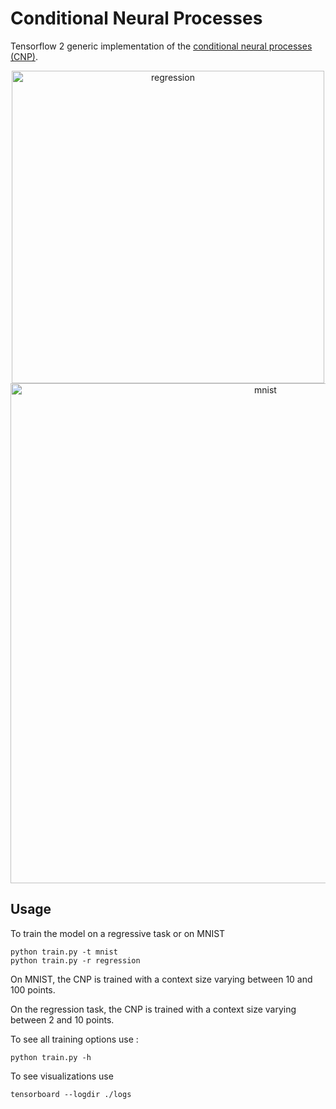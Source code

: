 # Conditional Neural Processes

Tensorflow 2 generic implementation of the [conditional neural processes (CNP)](https://arxiv.org/pdf/1807.01613.pdf).


<div align="center">
    <img src="./images/regression.png" width=500 alt="regression"/>
    <img src="./images/mnist.png" width=800 alt="mnist"/>
</div>

## Usage

To train the model on a regressive task or on MNIST

```shell
python train.py -t mnist
python train.py -r regression
```

On MNIST, the CNP is trained with a context size varying between 10 and 100 points.

On the regression task, the CNP is trained with a context size varying between 2 and 10 points.

To see all training options use :
```shell
python train.py -h
```

To see visualizations use
```shell
tensorboard --logdir ./logs
```
